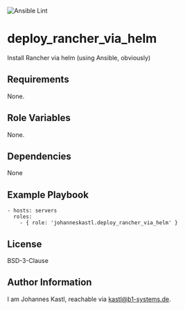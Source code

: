 ![Ansible Lint](https://github.com/johanneskastl/ansible-role-deploy_rancher_via_helm/workflows/Ansible%20Lint/badge.svg)

deploy_rancher_via_helm
=========

Install Rancher via helm (using Ansible, obviously)

Requirements
------------

None.

Role Variables
--------------

None.

Dependencies
------------

None

Example Playbook
----------------

    - hosts: servers
      roles:
        - { role: 'johanneskastl.deploy_rancher_via_helm' }

License
-------

BSD-3-Clause

Author Information
------------------

I am Johannes Kastl, reachable via kastl@b1-systems.de.
